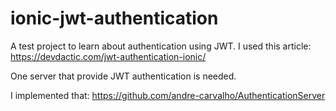 # ionic-jwt-authentication
A test project to learn about authentication using JWT.
I used this article: https://devdactic.com/jwt-authentication-ionic/

One server that provide JWT authentication is needed.

I implemented that: https://github.com/andre-carvalho/AuthenticationServer
